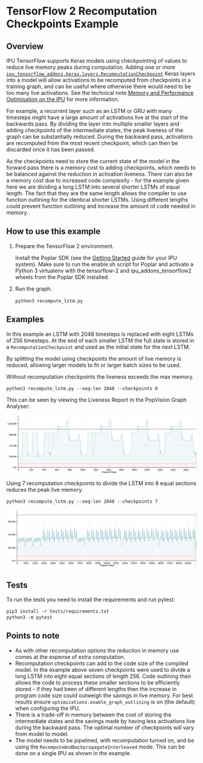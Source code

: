 <!-- Copyright (c) 2022 Graphcore Ltd. All rights reserved. -->
# TensorFlow 2 Recomputation Checkpoints Example

## Overview

IPU TensorFlow supports Keras models using checkpointing of values to reduce live memory peaks during computation.
Adding one or more [`ipu_tensorflow_addons.keras.layers.RecomputationCheckpoint`](https://docs.graphcore.ai/projects/tensorflow-user-guide/en/3.1.0/ipu_tensorflow_addons/api.html#ipu_tensorflow_addons.keras.layers.RecomputationCheckpoint) Keras layers into a model will allow activations to be recomputed
from checkpoints in a training graph, and can be useful where otherwise there would need to be too many live activations. See the technical note [Memory and Performance Optimisation on the IPU](https://docs.graphcore.ai/projects/memory-performance-optimisation/en/3.1.0/common-memory-optimisations.html#recomputation-checkpoints) for more information.

For example, a recurrent layer such as an LSTM or GRU with many timesteps might have a large amount of activations live
at the start of the backwards pass. By dividing the layer into multiple smaller layers and adding checkpoints of the intermediate
states, the peak liveness of the graph can be substantially reduced. During the backward pass, activations are recomputed from the most recent
checkpoint, which can then be discarded once it has been passed.

As the checkpoints need to store the current state of the model in the forward pass there is a memory cost to adding checkpoints, which needs
to be balanced against the reduction in activation liveness. There can also be a memory cost due to increased code complexity -
for the example given here we are dividing a long LSTM into several shorter LSTMs of equal length. The fact that they are the same length allows the
compiler to use function outlining for the identical shorter LSTMs. Using different lengths could prevent function outlining
and increase the amount of code needed in memory.

## How to use this example

1) Prepare the TensorFlow 2 environment.

   Install the Poplar SDK (see the [Getting Started](https://docs.graphcore.ai/en/latest/getting-started.html) guide for your IPU system). Make sure to run the enable.sh script for Poplar and activate a Python 3 virtualenv with the tensorflow-2 and ipu_addons_tensorflow2 wheels from the Poplar SDK installed.

2) Run the graph.

    `python3 recompute_lstm.py`


## Examples

In this example an LSTM with 2048 timesteps is replaced with eight LSTMs of 256 timesteps. At the
end of each smaller LSTM the full state is stored in a ``RecomputationCheckpoint`` and used as the initial
state for the next LSTM.

By splitting the model using checkpoints the amount of live memory is reduced, allowing larger models to fit or larger
batch sizes to be used.

Without recomputation checkpoints the liveness exceeds the max memory.

```
python3 recompute_lstm.py --seq-len 2048 --checkpoints 0
```

This can be seen by viewing the Liveness Report in the PopVision Graph Analyser:

![LSTM liveness report without recomputation checkpoints](static/LSTM_no_checkpoints.png)


Using 7 recomputation checkpoints to divide the LSTM into 8 equal sections reduces the peak live memory.

```
python3 recompute_lstm.py --seq-len 2048 --checkpoints 7
```

![LSTM liveness report with recomputation checkpoints](static/LSTM_7_checkpoints.png)

## Tests

To run the tests you need to install the requirements and run pytest:

```
pip3 install -r tests/requirements.txt
python3 -m pytest
```

## Points to note

* As with other recomputation options the reduction in memory use comes at the expense of extra computation.
* Recomputation checkpoints can add to the code size of the compiled model. In the example above seven checkpoints
  were used to divide a long LSTM into eight equal sections of length 256. Code outlining then allows the code to process these
  smaller sections to be efficiently stored - if they had been of different lengths then the increase in program code size could
  outweigh the savings in live memory. For best results ensure `optimizations.enable_graph_outlining`
  is on (the default) when configuring the IPU.
* There is a trade-off in memory between the cost of storing the intermediate states and the savings made by having less
  activations live during the backward pass. The optimal number of checkpoints will vary from model to model.
* The model needs to be pipelined, with recomputation turned on, and be using the ``RecomputeAndBackpropagateInterleaved``
  mode. This can be done on a single IPU as shown in the example.
